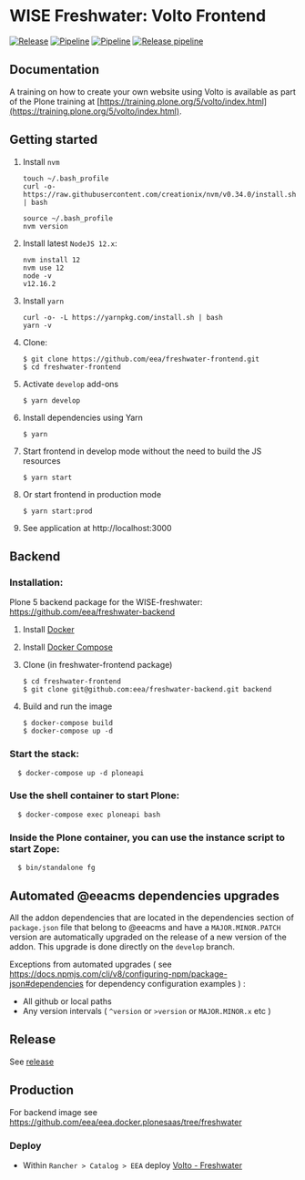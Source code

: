 # WISE Freshwater: Volto Frontend

[![Release](https://img.shields.io/github/v/release/eea/freshwater-frontend?sort=semver)](https://github.com/eea/freshwater-frontend/releases)
[![Pipeline](https://ci.eionet.europa.eu/buildStatus/icon?job=volto%2Ffreshwater-frontend%2Fmaster&subject=master)](https://ci.eionet.europa.eu/view/Github/job/volto/job/freshwater-frontend/job/master/lastBuild/display/redirect)
[![Pipeline](https://ci.eionet.europa.eu/buildStatus/icon?job=volto%2Ffreshwater-frontend%2Fdevelop&subject=develop)](https://ci.eionet.europa.eu/view/Github/job/volto/job/freshwater-frontend/job/develop/lastBuild/display/redirect)
[![Release pipeline](https://ci.eionet.europa.eu/buildStatus/icon?job=volto%2Ffreshwater-frontend%2F1.2.0&build=last&subject=release%20v1.2.0%20pipeline)](https://ci.eionet.europa.eu/view/Github/job/volto/job/freshwater-frontend/job/1.2.0/lastBuild/display/redirect/)

## Documentation

A training on how to create your own website using Volto is available as part of the Plone training at [https://training.plone.org/5/volto/index.html](https://training.plone.org/5/volto/index.html).

## Getting started

1.  Install `nvm`

        touch ~/.bash_profile
        curl -o- https://raw.githubusercontent.com/creationix/nvm/v0.34.0/install.sh | bash

        source ~/.bash_profile
        nvm version

1.  Install latest `NodeJS 12.x`:

        nvm install 12
        nvm use 12
        node -v
        v12.16.2

1.  Install `yarn`

        curl -o- -L https://yarnpkg.com/install.sh | bash
        yarn -v

1.  Clone:

        $ git clone https://github.com/eea/freshwater-frontend.git
        $ cd freshwater-frontend

1.  Activate `develop` add-ons

        $ yarn develop

1.  Install dependencies using Yarn

        $ yarn

1.  Start frontend in develop mode without the need to build the JS resources

        $ yarn start

1.  Or start frontend in production mode

        $ yarn start:prod

1.  See application at http://localhost:3000

## Backend

### Installation:

Plone 5 backend package for the WISE-freshwater: https://github.com/eea/freshwater-backend

1.  Install [Docker](https://docs.docker.com/install/)
1.  Install [Docker Compose](https://docs.docker.com/compose/install/)

1.  Clone (in freshwater-frontend package)

        $ cd freshwater-frontend
        $ git clone git@github.com:eea/freshwater-backend.git backend

1.  Build and run the image

        $ docker-compose build
        $ docker-compose up -d

### Start the stack:

```shell
  $ docker-compose up -d ploneapi
```

### Use the shell container to start Plone:

```shell
  $ docker-compose exec ploneapi bash
```

### Inside the Plone container, you can use the instance script to start Zope:

```shell
  $ bin/standalone fg
```

## Automated @eeacms dependencies upgrades

All the addon dependencies that are located in the dependencies section of `package.json` file that belong to @eeacms and have a `MAJOR.MINOR.PATCH` version are automatically upgraded on the release of a new version of the addon. This upgrade is done directly on the `develop` branch.

Exceptions from automated upgrades ( see https://docs.npmjs.com/cli/v8/configuring-npm/package-json#dependencies for dependency configuration examples ) :

- All github or local paths
- Any version intervals ( `^version` or `>version` or `MAJOR.MINOR.x` etc )

## Release

See [release](https://github.com/eea/ims-frontend/tree/master/RELEASE.md)

## Production

For backend image see https://github.com/eea/eea.docker.plonesaas/tree/freshwater

### Deploy

- Within `Rancher > Catalog > EEA` deploy [Volto - Freshwater](https://github.com/eea/eea.rancher.catalog/tree/master/templates/volto-freshwater)
